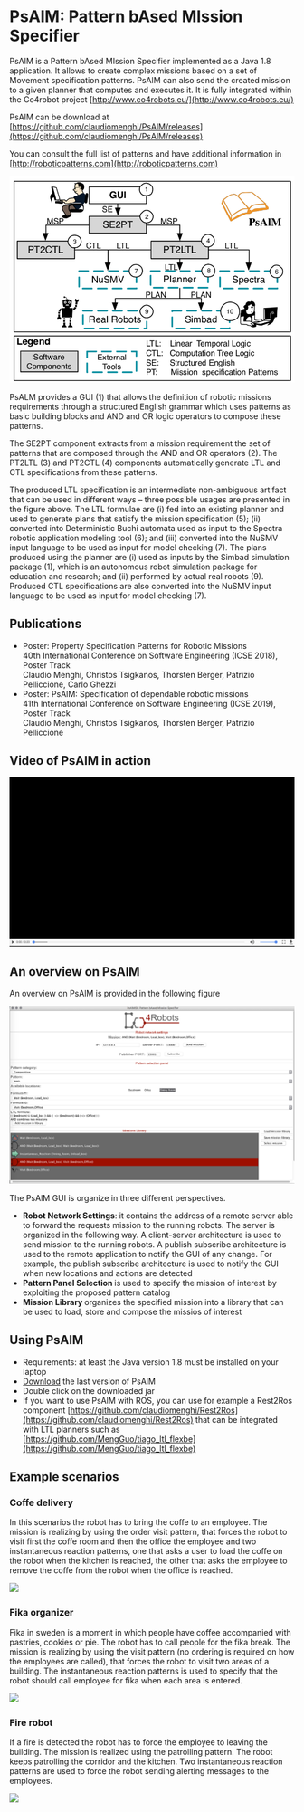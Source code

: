 # PsAlM: Pattern bAsed MIssion Specifier

PsAlM is a Pattern bAsed MIssion Specifier implemented as a Java 1.8 application. It allows to create complex missions based on a set of Movement specification patterns. PsAlM can also send the created mission to a given planner that computes and executes it. It is fully integrated within the Co4robot project [http://www.co4robots.eu/](http://www.co4robots.eu/)


PsAlM can be download at [https://github.com/claudiomenghi/PsAlM/releases](https://github.com/claudiomenghi/PsAlM/releases)

You can consult the full list of patterns and have additional information in [http://roboticpatterns.com](http://roboticpatterns.com)




<a href="src/main/resources/images/psalm.png" target="_blank"><img src="src/main/resources/images/psalm.png" /></a>


PsALM provides a GUI (1) that allows the definition of robotic missions requirements through a structured English grammar which uses patterns as basic building blocks and AND and OR logic operators to compose these patterns.

The SE2PT component extracts from a mission requirement the set of patterns that are composed through the AND and OR operators (2). The PT2LTL (3) and PT2CTL (4) components automatically generate LTL and CTL specifications from these patterns.

The produced LTL specification is an intermediate non-ambiguous artifact that can be used in different ways – three possible usages are presented in the figure above. The LTL formulae are (i) fed into an existing planner and used to generate plans that satisfy the mission specification (5); (ii) converted into Deterministic Buchi automata used as input to the Spectra robotic application modeling tool (6); and (iii) converted into the NuSMV input language to be used as input for model checking (7). The plans produced using the planner are (i) used as inputs by the Simbad simulation package (1), which is an autonomous robot simulation package for education and research; and (ii) performed by actual real robots (9). Produced CTL specifications are also converted into the NuSMV input language to be used as input for model checking (7).



## Publications
* Poster: Property Specification Patterns for Robotic Missions <br/>
40th International Conference on Software Engineering (ICSE 2018), Poster Track <br/>
Claudio Menghi, Christos Tsigkanos, Thorsten Berger, Patrizio Pelliccione, Carlo Ghezzi
* Poster: PsAlM: Specification of dependable robotic missions <br/>
41th International Conference on Software Engineering (ICSE 2019), Poster Track <br/>
Claudio Menghi, Christos Tsigkanos, Thorsten Berger, Patrizio Pelliccione

## Video of PsAlM in action



<a href="https://www.youtube.com/watch?v=ib2hKuRO6n4" target="_blank"><img src="src/main/resources/images/img.png" /></a>


## An overview on PsAlM
An overview on PsAlM is provided in the following figure


![Image of the view text](src/main/resources/images/Co4robotGUIExample.png)

The PsAlM  GUI is organize in three different perspectives.
* <b>Robot Network Settings</b>: it contains the address of a remote server able to forward the requests mission to the running robots.
The server is organized in the following way. A client-server architecture is used to send mission to the running robots.
A publish subscribe architecture is used to the remote application to notify the GUI of any change. For example, the publish subscribe architecture is used to notify the GUI when new locations and actions are detected
* <b>Pattern Panel Selection </b> is used to specify the mission of interest by exploiting the proposed pattern catalog
* <b> Mission Library </b> organizes the specified mission into a library that can be used to load, store and compose the  missios of interest

## Using PsAlM
* Requirements: at least the Java version 1.8 must be installed on your laptop
* [Download](https://github.com/claudiomenghi/PsAlM/releases) the last version of PsAlM
* Double click on the downloaded jar
* If you want to use PsAlM with ROS, you can use for example a Rest2Ros component [https://github.com/claudiomenghi/Rest2Ros](https://github.com/claudiomenghi/Rest2Ros) that can be integrated with LTL planners such as [https://github.com/MengGuo/tiago_ltl_flexbe](https://github.com/MengGuo/tiago_ltl_flexbe)

## Example scenarios

### Coffe delivery
In this scenarios the robot has to bring the coffe to an employee. The mission is realizing by using the order visit pattern, that forces the robot to visit first the coffe room and then the office the employee and two instantaneous reaction patterns, one that asks a user to load the coffe on the robot when the kitchen is reached, the other that asks the employee to remove the coffe from the robot when the office is reached.

<a href="https://youtu.be/izTUh-Zc-2Q" target="_blank"><img src="http://img.youtube.com/vi/izTUh-Zc-2Q/0.jpg" /></a>


### Fika organizer
Fika in sweden is a moment in which people  have coffee accompanied with pastries, cookies or pie. The robot has to call people for the fika break. The mission is realizing by using the  visit pattern (no ordering is required on how the employees are called), that forces the robot to visit two areas of a building. The instantaneous reaction patterns is used to specify that the robot should call employee for fika when each area is entered.

<a href="https://youtu.be/kIAlJYcRV4o" target="_blank"><img src="http://img.youtube.com/vi/kIAlJYcRV4o/0.jpg" /></a>

### Fire robot
If a fire is detected the robot has to force the employee to leaving the building. The mission is realized using the patrolling pattern. The robot keeps patrolling the corridor  and the kitchen. Two instantaneous reaction patterns are used to force the robot sending alerting messages to the employees.

<a href="https://youtu.be/duiPHga150g" target="_blank"><img src="http://img.youtube.com/vi/duiPHga150g/0.jpg" /></a>
